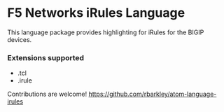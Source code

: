 # F5 Networks iRules Language

This language package provides highlighting for iRules for the BIGIP devices.


### Extensions supported
- .tcl
- .irule

Contributions are welcome!
https://github.com/rbarkley/atom-language-irules
